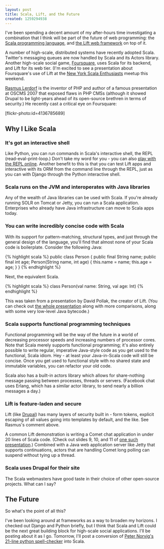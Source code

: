 ```yaml
--- 
layout: post
title: Scala, Lift, and the Future
created: 1259294938
---
```

<p>I've been spending a decent amount of my after-hours time investigating a combination that I think will be part of the future of web programming: the <a href="http://www.scala-lang.org">Scala programming language</a>, and <a href="http://www.liftweb.net/">the Lift web framework</a> on top of it.</p>

<p>A number of high-scale, distributed systems have recently adopted Scala. Twitter's messaging queues are now handled by Scala and its Actors library. Another high-scale social game, <a href="http://foursquare.com/">Foursquare</a>, uses Scala for its backend, and Lift for its web tier.  (I'm excited to see a presentation about Foursquare's use of Lift at the <a href="http://www.meetup.com/New-York-Scala-Enthusiasts/calendar/11900384/">New York Scala Enthusiasts</a> meetup this weekend.</p>

<p><a href="http://lerdorf.com/bio.php">Rasmus Lerdorf</a> is the inventor of PHP and author of a famous presentation at OSCMS 2007 that exposed flaws in PHP CMSs (although it showed Drupal to be light-years ahead of its open-source brethren in terms of security.)  He recently cast a critical eye on Foursquare:</p>

[flickr-photo:id=4136785689]

<h2>Why I Like Scala</h2>

<h3>It's got an interactive shell</h3>

<p>Like Python, you can run commands in Scala's interactive shell, the REPL (read-eval-print-loop.)  Don't take my word for you - you can also <a href="http://www.simplyscala.com/">play with the REPL online</a>. Another benefit to this is that you can test Lift apps and interactive with its ORM from the command line through the REPL, just as you can with Django through the Python interactive shell.</p>

<h3>Scala runs on the JVM and interoperates with Java libraries</h3>

<p>Any of the wealth of Java libraries can be used with Scala. If you're already running SOLR on Tomcat or Jetty, you can run a Scala application.  Enterprises who already have Java infrastructure can move to Scala apps today.</p>

<h3>You can write incredibly concise code with Scala</h3>

<p>With its support for pattern-matching, structural types, and just through the general design of the language, you'll find that almost none of your Scala code is boilerplate. Consider the following Java:</p>

{% highlight scala %}
public class Person {
  public final String name;
  public final int age;
  Person(String name, int age) {
    this.name = name;
    this.age = age;
  }
}
{% endhighlight %}

<p>Next, the equivalent Scala.</p>

{% highlight scala %}
class Person(val name: String, val age: Int)
{% endhighlight %}

<p>This was taken from a presentation by David Pollak, the creator of Lift. (You can check out <a href="http://www.infoq.com/presentations/Scala-Basics-Bytecode-David-Pollak">the whole presentation</a> along with more comparisons, along with some very low-level Java bytecode.)</p>

<h3>Scala supports functional programming techniques</h3>

<p>Functional programming will be the way of the future in a world of decreasing processor speeds and increasing numbers of processor cores. Note that Scala merely supports functional programming; it's also entirely possible to write regular, imperative Java-style code as you get used to the functional, Scala idiom. Hey - at least your Java-in-Scala code will still be concise. Once you get used to functional style with no shared state and immutable variables, you can refactor your old code.</p>

<p>Scala also has a built-in actors library which allows for share-nothing message passing between processes, threads or servers.  (Facebook chat uses Erlang, which has a similar actor library, to send nearly a billion messages a day.)</p>

<h3>Lift is feature-laden and secure</h3>

<p>Lift (like <a href="http://drupal.org/">Drupal</a>) has many layers of security built in - form tokens, explicit escaping of all values going into templates by default, and the like. See Rasmus's comment above.</p>

<p>A common Lift demonstration is writing a Comet chat application in under 20 lines of Scala code. (Check out slides 9, 10, and 11 of <a href="http://qconlondon.com/london-2009/file?path=/qcon-london-2009/slides/DavidPollak_LiftWebFramework.pdf">one such presentation</a>.) Combined with a Java web application server like Jetty that supports continuations, actors that are handling Comet long polling can suspend without tying up a thread.</p>

<h3>Scala uses Drupal for their site</h3>

<p>The Scala webmasters have good taste in their choice of other open-source projects. What can I say?</p>

<h2>The Future</h2>

<p>So what's the point of all this?</p>

<p>I've been looking around at frameworks as a way to broaden my horizons. I checked out Django and Python briefly, but I think that Scala and Lift could be the next great building block for high-scale social applications. I'll be posting about it as I go. Tomorrow, I'll post a conversion of <a href="http://norvig.com/spell-correct.html">Peter Norvig's 21-line python spell-checker</a> into Scala.</p>
